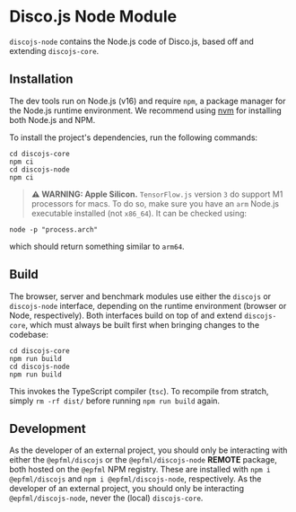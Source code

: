 # Disco.js Node Module

`discojs-node` contains the Node.js code of Disco.js, based off and extending `discojs-core`.

## Installation

The dev tools run on Node.js (v16) and require `npm`, a package manager for the Node.js runtime environment.
We recommend using [nvm](https://github.com/nvm-sh/nvm) for installing both Node.js and NPM.

To install the project's dependencies, run the following commands:

```
cd discojs-core
npm ci
cd discojs-node
npm ci
```

> **⚠ WARNING: Apple Silicon.**
> `TensorFlow.js` version `3` do support M1 processors for macs. To do so, make sure you have an `arm` Node.js executable installed (not `x86_64`). It can be checked using:

```
node -p "process.arch"
```

which should return something similar to `arm64`.

## Build

The browser, server and benchmark modules use either the `discojs` or `discojs-node` interface, depending on the runtime environment (browser or Node, respectively). Both interfaces build on top of and extend `discojs-core`, which must always be built first when bringing changes to the codebase:

```
cd discojs-core
npm run build
cd discojs-node
npm run build
```

This invokes the TypeScript compiler (`tsc`). To recompile from stratch, simply `rm -rf dist/` before running `npm run build` again.

## Development
As the developer of an external project, you should only be interacting with either the `@epfml/discojs` or the `@epfml/discojs-node` __REMOTE__ package, both hosted on the `@epfml` NPM registry. These are installed with `npm i @epfml/discojs` and `npm i @epfml/discojs-node`, respectively.
As the developer of an external project, you should only be interacting `@epfml/discojs-node`, never the  (local) `discojs-core`.
